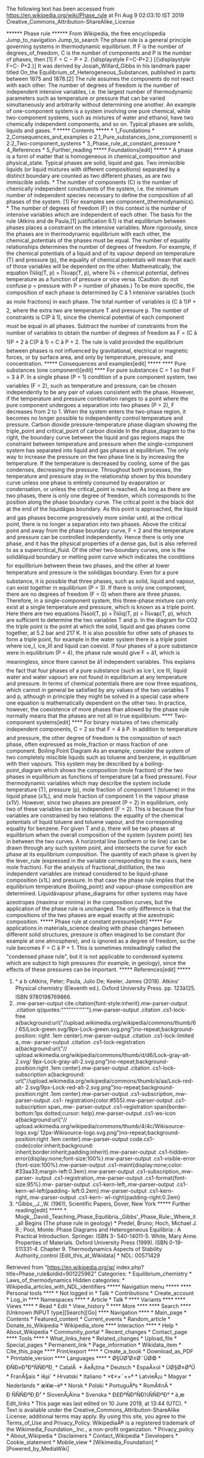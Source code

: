 The following text has been accessed from https://en.wikipedia.org/wiki/Phase_rule at Fri Aug 9 02:03:10 IST 2019
Creative_Commons_Attribution-ShareAlike_License




















****** Phase rule ******
From Wikipedia, the free encyclopedia
Jump_to_navigation Jump_to_search
The phase rule is a general principle governing systems in thermodynamic
equilibrium. If F is the number of degrees_of_freedom, C is the number of
components and P is the number of phases, then [1]
         F = C &#x2212; P + 2.   {\displaystyle F=C-P+2.}  [{\displaystyle F=C-
      P+2.}]
It was derived by Josiah_Willard_Gibbs in his landmark paper titled On_the
Equilibrium_of_Heterogeneous_Substances, published in parts between 1875 and
1878.[2] The rule assumes the components do not react with each other.
The number of degrees of freedom is the number of independent intensive
variables, i.e. the largest number of thermodynamic parameters such as
temperature or pressure that can be varied simultaneously and arbitrarily
without determining one another. An example of one-component system is a system
involving one pure chemical, while two-component systems, such as mixtures of
water and ethanol, have two chemically independent components, and so on.
Typical phases are solids, liquids and gases.
⁰
***** Contents *****
    * 1_Foundations
    * 2_Consequences_and_examples
          o 2.1_Pure_substances_(one_component)
          o 2.2_Two-component_systems
    * 3_Phase_rule_at_constant_pressure
    * 4_References
    * 5_Further_reading
***** Foundations[edit] *****
    * A phase is a form of matter that is homogeneous in chemical_composition
      and physical_state. Typical phases are solid, liquid and gas. Two
      immiscible liquids (or liquid mixtures with different compositions)
      separated by a distinct boundary are counted as two different phases, as
      are two immiscible solids.
    * The number of components (C) is the number of chemically independent
      constituents of the system, i.e. the minimum number of independent
      species necessary to define the composition of all phases of the system.
      [1] For examples see component_(thermodynamics).
    * The number of degrees of freedom (F) in this context is the number of
      intensive variables which are independent of each other.
The basis for the rule (Atkins and de Paula,[1] justification 6.1) is that
equilibrium between phases places a constraint on the intensive variables. More
rigorously, since the phases are in thermodynamic equilibrium with each other,
the chemical_potentials of the phases must be equal. The number of equality
relationships determines the number of degrees of freedom. For example, if the
chemical potentials of a liquid and of its vapour depend on temperature (T) and
pressure (p), the equality of chemical potentials will mean that each of those
variables will be dependent on the other. Mathematically, the equation Î¼liq(T,
p) = Î¼vap(T, p), where Î¼ = chemical potential, defines temperature as a
function of pressure or vice versa. (Caution: do not confuse p = pressure with
P = number of phases.)
To be more specific, the composition of each phase is determined by C â 1
intensive variables (such as mole fractions) in each phase. The total number of
variables is (C â 1)P + 2, where the extra two are temperature T and pressure
p. The number of constraints is C(P â 1), since the chemical potential of
each component must be equal in all phases. Subtract the number of constraints
from the number of variables to obtain the number of degrees of freedom as F =
(C â 1)P + 2 â C(P â 1) = C â P + 2.
The rule is valid provided the equilibrium between phases is not influenced by
gravitational, electrical or magnetic forces, or by surface area, and only by
temperature, pressure, and concentration.
***** Consequences and examples[edit] *****
**** Pure substances (one component)[edit] ****
For pure substances C = 1 so that F = 3 â P. In a single phase (P = 1)
condition of a pure component system, two variables (F = 2), such as
temperature and pressure, can be chosen independently to be any pair of values
consistent with the phase. However, if the temperature and pressure combination
ranges to a point where the pure component undergoes a separation into two
phases (P = 2), F decreases from 2 to 1. When the system enters the two-phase
region, it becomes no longer possible to independently control temperature and
pressure.
Carbon dioxide pressure-temperature phase diagram showing the triple_point and
critical_point of carbon dioxide
In the phase_diagram to the right, the boundary curve between the liquid and
gas regions maps the constraint between temperature and pressure when the
single-component system has separated into liquid and gas phases at
equilibrium. The only way to increase the pressure on the two phase line is by
increasing the temperature. If the temperature is decreased by cooling, some of
the gas condenses, decreasing the pressure. Throughout both processes, the
temperature and pressure stay in the relationship shown by this boundary curve
unless one phase is entirely consumed by evaporation or condensation, or unless
the critical_point is reached. As long as there are two phases, there is only
one degree of freedom, which corresponds to the position along the phase
boundary curve.
The critical point is the black dot at the end of the liquidâgas boundary. As
this point is approached, the liquid and gas phases become progressively more
similar until, at the critical point, there is no longer a separation into two
phases. Above the critical point and away from the phase boundary curve, F = 2
and the temperature and pressure can be controlled independently. Hence there
is only one phase, and it has the physical properties of a dense gas, but is
also referred to as a supercritical_fluid.
Of the other two-boundary curves, one is the solidâliquid boundary or melting
point curve which indicates the conditions for equilibrium between these two
phases, and the other at lower temperature and pressure is the solidâgas
boundary.
Even for a pure substance, it is possible that three phases, such as solid,
liquid and vapour, can exist together in equilibrium (P = 3). If there is only
one component, there are no degrees of freedom (F = 0) when there are three
phases. Therefore, in a single-component system, this three-phase mixture can
only exist at a single temperature and pressure, which is known as a triple
point. Here there are two equations Î¼sol(T, p) = Î¼liq(T, p) = Î¼vap(T, p),
which are sufficient to determine the two variables T and p. In the diagram for
CO2 the triple point is the point at which the solid, liquid and gas phases
come together, at 5.2 bar and 217 K. It is also possible for other sets of
phases to form a triple point, for example in the water system there is a
triple point where ice_I, ice_III and liquid can coexist.
If four phases of a pure substance were in equilibrium (P = 4), the phase rule
would give F = â1, which is meaningless, since there cannot be â1
independent variables. This explains the fact that four phases of a pure
substance (such as ice I, ice III, liquid water and water vapour) are not found
in equilibrium at any temperature and pressure. In terms of chemical potentials
there are now three equations, which cannot in general be satisfied by any
values of the two variables T and p, although in principle they might be solved
in a special case where one equation is mathematically dependent on the other
two. In practice, however, the coexistence of more phases than allowed by the
phase rule normally means that the phases are not all in true equilibrium.
**** Two-component systems[edit] ****
For binary mixtures of two chemically independent components, C = 2 so that F =
4 â P. In addition to temperature and pressure, the other degree of freedom
is the composition of each phase, often expressed as mole_fraction or mass
fraction of one component.
Boiling Point Diagram
As an example, consider the system of two completely miscible liquids such as
toluene and benzene, in equilibrium with their vapours. This system may be
described by a boiling-point_diagram which shows the composition (mole
fraction) of the two phases in equilibrium as functions of temperature (at a
fixed pressure).
Four thermodynamic variables which may describe the system include temperature
(T), pressure (p), mole fraction of component 1 (toluene) in the liquid phase
(x1L), and mole fraction of component 1 in the vapour phase (x1V). However,
since two phases are present (P = 2) in equilibrium, only two of these
variables can be independent (F = 2). This is because the four variables are
constrained by two relations: the equality of the chemical potentials of liquid
toluene and toluene vapour, and the corresponding equality for benzene.
For given T and p, there will be two phases at equilibrium when the overall
composition of the system (system point) lies in between the two curves. A
horizontal line (isotherm or tie line) can be drawn through any such system
point, and intersects the curve for each phase at its equilibrium composition.
The quantity of each phase is given by the lever_rule (expressed in the
variable corresponding to the x-axis, here mole fraction).
For the analysis of fractional_distillation, the two independent variables are
instead considered to be liquid-phase composition (x1L) and pressure. In that
case the phase rule implies that the equilibrium temperature (boiling_point)
and vapour-phase composition are determined.
Liquidâvapour phase_diagrams for other systems may have azeotropes (maxima or
minima) in the composition curves, but the application of the phase rule is
unchanged. The only difference is that the compositions of the two phases are
equal exactly at the azeotropic composition.
***** Phase rule at constant pressure[edit] *****
For applications in materials_science dealing with phase changes between
different solid structures, pressure is often imagined to be constant (for
example at one atmosphere), and is ignored as a degree of freedom, so the rule
becomes
      F = C â P + 1.
This is sometimes misleadingly called the "condensed phase rule", but it is not
applicable to condensed systems which are subject to high pressures (for
example, in geology), since the effects of these pressures can be important.
***** References[edit] *****
   1. ^ a b cAtkins, Peter; Paula, Julio De; Keeler, James (2018). Atkins'
      Physical chemistry (Eleventh ed.). Oxford University Press.
      pp. 123â125. ISBN 9780198769866.
   2. .mw-parser-output cite.citation{font-style:inherit}.mw-parser-output
      .citation q{quotes:"\"""\"""'""'"}.mw-parser-output .citation .cs1-lock-
      free a{background:url("//upload.wikimedia.org/wikipedia/commons/thumb/6/
      65/Lock-green.svg/9px-Lock-green.svg.png")no-repeat;background-position:
      right .1em center}.mw-parser-output .citation .cs1-lock-limited a,.mw-
      parser-output .citation .cs1-lock-registration a{background:url("//
      upload.wikimedia.org/wikipedia/commons/thumb/d/d6/Lock-gray-alt-2.svg/
      9px-Lock-gray-alt-2.svg.png")no-repeat;background-position:right .1em
      center}.mw-parser-output .citation .cs1-lock-subscription a{background:
      url("//upload.wikimedia.org/wikipedia/commons/thumb/a/aa/Lock-red-alt-
      2.svg/9px-Lock-red-alt-2.svg.png")no-repeat;background-position:right
      .1em center}.mw-parser-output .cs1-subscription,.mw-parser-output .cs1-
      registration{color:#555}.mw-parser-output .cs1-subscription span,.mw-
      parser-output .cs1-registration span{border-bottom:1px dotted;cursor:
      help}.mw-parser-output .cs1-ws-icon a{background:url("//
      upload.wikimedia.org/wikipedia/commons/thumb/4/4c/Wikisource-logo.svg/
      12px-Wikisource-logo.svg.png")no-repeat;background-position:right .1em
      center}.mw-parser-output code.cs1-code{color:inherit;background:
      inherit;border:inherit;padding:inherit}.mw-parser-output .cs1-hidden-
      error{display:none;font-size:100%}.mw-parser-output .cs1-visible-error
      {font-size:100%}.mw-parser-output .cs1-maint{display:none;color:
      #33aa33;margin-left:0.3em}.mw-parser-output .cs1-subscription,.mw-parser-
      output .cs1-registration,.mw-parser-output .cs1-format{font-size:95%}.mw-
      parser-output .cs1-kern-left,.mw-parser-output .cs1-kern-wl-left{padding-
      left:0.2em}.mw-parser-output .cs1-kern-right,.mw-parser-output .cs1-kern-
      wl-right{padding-right:0.2em}
   3. ^Gibbs,_J._W. (1961), Scientific Papers, Dover, New York
***** Further reading[edit] *****
    * Mogk,_David:_Teaching_Phase_Equilibria._Gibbs'_Phase_Rule:_Where_it_all
      Begins (The phase rule in geology)
    * Predel, Bruno; Hoch, Michael J. R.; Pool, Monte. Phase Diagrams and
      Heterogeneous Equilibria : A Practical Introduction. Springer. ISBN 3-
      540-14011-5.
White, Mary Anne. Properties of Materials. Oxford University Press (1999).
ISBN 0-19-511331-4.
 Chapter 9. Thermodynamics Aspects of Stability
Authority_control [Edit_this_at_Wikidata]     * NDL: 00571429

Retrieved from "https://en.wikipedia.org/w/
index.php?title=Phase_rule&oldid=901225962"
Categories:
    * Equilibrium_chemistry
    * Laws_of_thermodynamics
Hidden categories:
    * Wikipedia_articles_with_NDL_identifiers
***** Navigation menu *****
**** Personal tools ****
    * Not logged in
    * Talk
    * Contributions
    * Create_account
    * Log_in
**** Namespaces ****
    * Article
    * Talk
⁰
**** Variants ****
**** Views ****
    * Read
    * Edit
    * View_history
⁰
**** More ****
**** Search ****
[Unknown INPUT type][Search][Go]
**** Navigation ****
    * Main_page
    * Contents
    * Featured_content
    * Current_events
    * Random_article
    * Donate_to_Wikipedia
    * Wikipedia_store
**** Interaction ****
    * Help
    * About_Wikipedia
    * Community_portal
    * Recent_changes
    * Contact_page
**** Tools ****
    * What_links_here
    * Related_changes
    * Upload_file
    * Special_pages
    * Permanent_link
    * Page_information
    * Wikidata_item
    * Cite_this_page
**** Print/export ****
    * Create_a_book
    * Download_as_PDF
    * Printable_version
**** Languages ****
    * Ø§ÙØ¹Ø±Ø¨ÙØ©
    * ÐÑÐ»Ð³Ð°ÑÑÐºÐ¸
    * CatalÃ 
    * ÄeÅ¡tina
    * Deutsch
    * EspaÃ±ol
    * ÙØ§Ø±Ø³Û
    * FranÃ§ais
    * íêµ­ì´
    * Hrvatski
    * Italiano
    * ×¢××¨××ª
    * LatvieÅ¡u
    * Magyar
    * Nederlands
    * æ¥æ¬èª
    * Norsk
    * Polski
    * PortuguÃªs
    * RomÃ¢nÄ
    * Ð ÑÑÑÐºÐ¸Ð¹
    * SlovenÅ¡Äina
    * Svenska
    * Ð£ÐºÑÐ°ÑÐ½ÑÑÐºÐ°
    * ä¸­æ
Edit_links
    * This page was last edited on 10 June 2019, at 13:44 (UTC).
    * Text is available under the Creative_Commons_Attribution-ShareAlike
      License; additional terms may apply. By using this site, you agree to the
      Terms_of_Use and Privacy_Policy. WikipediaÂ® is a registered trademark of
      the Wikimedia_Foundation,_Inc., a non-profit organization.
    * Privacy_policy
    * About_Wikipedia
    * Disclaimers
    * Contact_Wikipedia
    * Developers
    * Cookie_statement
    * Mobile_view
    * [Wikimedia_Foundation]
    * [Powered_by_MediaWiki]
